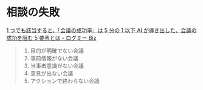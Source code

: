 # 相談の失敗

[1 つでも該当すると、「会議の成功率」は 5 分の 1 以下 AI が導き出した、会議の成功を阻む 5 要素とは - ログミー Biz](https://logmi.jp/business/articles/327251)

> 1. 目的が明確でない会議
> 2. 事前情報がない会議
> 3. 当事者意識がない会議
> 4. 意見が出ない会議
> 5. アクションで終わらない会議
